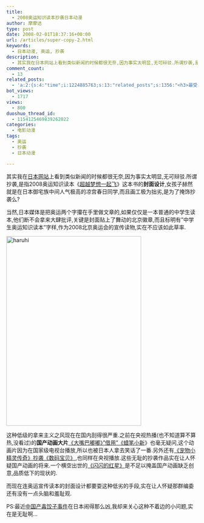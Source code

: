 ```yaml
---
title:
  - 2008奥运知识读本抄袭日本动漫
author: 摩摩诘
type: post
date: 2008-02-01T18:37:16+00:00
url: /articles/super-copy-2.html
keywords:
  - 日本动漫, 奥运, 抄袭
description:
  - 其实我在日本网站上看到类似新闻的时候都很无奈,因为事实太明显,无可辩驳.所谓抄袭,是指2008奥运知识读本《超越梦想一起飞》这本书的封面设计,女孩子赫然就是在日本御宅族中间人气极高的凉宫春日同学,而且画工极为拙劣,是为了掩饰抄袭么?
comment_count:
  - 13
related_posts:
  - 'a:2:{s:4:"time";i:1224885763;s:13:"related_posts";s:1356:"<h3>最受欢迎日志</h3><ul class="related_post"><li><a href="http://www.digglife.cn/articles/beijing-olympic-online.html" title="网上在线观看北京奥运会直播的几种方法">网上在线观看北京奥运会直播的几种方法</a></li><li><a href="http://www.digglife.cn/articles/freeware-burner.html" title="7款替代Nero的免费CD/DVD刻录软件下载">7款替代Nero的免费CD/DVD刻录软件下载</a></li><li><a href="http://www.digglife.cn/articles/7-free-anti-virus-softwares.html" title="7款不错的免费Windows杀毒软件">7款不错的免费Windows杀毒软件</a></li><li><a href="http://www.digglife.cn/articles/convert-word-pdf.html" title="如何将Word文档转化为PDF">如何将Word文档转化为PDF</a></li><li><a href="http://www.digglife.cn/articles/ppc-freeware-download.html" title="PPC,Windows Mobile手机免费软件下载网站:PPC Freeware">PPC,Windows Mobile手机免费软件下载网站:PPC Freeware</a></li><li><a href="http://www.digglife.cn/articles/ie8-new-features-download.html" title="IE 8 Beta 1简体中文版下载和新功能介绍">IE 8 Beta 1简体中文版下载和新功能介绍</a></li><li><a href="http://www.digglife.cn/articles/vista-theme-visual-style-download.html" title="7个漂亮的Vista主题(视觉样式)下载">7个漂亮的Vista主题(视觉样式)下载</a></li></ul>";}'
bot_views:
  - 1717
views:
  - 800
duoshuo_thread_id:
  - 1154125469839262022
categories:
  - 电影动漫
tags:
  - 奥运
  - 抄袭
  - 日本动漫

---
```

其实我在<a href="http://blog.livedoor.jp/dqnplus/archives/1085082.html" target="_blank">日本网站</a>上看到类似新闻的时候都很无奈,因为事实太明显,无可辩驳.所谓抄袭,是指2008奥运知识读本《<a href="http://www.amazon.cn/mn/detailApp?prodid=bkbk722372#" title="超越梦想一起飞" target="_blank">超越梦想一起飞</a>》这本书的**封面设计**,女孩子赫然就是在日本御宅族中间人气极高的凉宫春日同学,而且画工极为拙劣,是为了掩饰抄袭么?

当然,日本媒体是把奥运两个字攥在手里做文章的,如果仅仅是一本普通的中学生读本,他们断不会拿来大肆批评,关键是封面贴上了舞动的北京徽章,而且标明有&#8221;中学生奥运知识读本&#8221;字样,作为2008北京奥运会的宣传读物,实在不应该如此草率.

<!--more-->

[<img src="http://digglife.qiniudn.com/wp-content/uploads/3/379/2008/02/haruhi-thumb.jpg" style="border: 0px none " alt="haruhi" border="0" height="500" width="355" />][1]

这种低级的拿来主义之风现在在国内刮得很严重.之前在央视热播(也不知道算不算热,没看过)的**国产动画大片**<a href="http://news.qq.com/a/20070726/000780.htm" target="_blank">《大嘴巴嘟嘟》&#8221;借用&#8221;《蜡笔小新</a>》也毫无疑问,这个动画片因为在国家级电视台播放,所以也被日本人拿去笑话了一番.另外还有<a href="http://www.lightory.net/archives/126/" title="《宠物小精灵传奇》抄袭《数码宝贝》" target="_blank">《宠物小精灵传奇》抄袭《数码宝贝》</a>,也同样在央视播放.这些无耻的抄袭作品实在让人怀疑国产动画的将来.一个横空出世的<a href="http://www.cuhkacs.org/~benng/Bo-Blog/read.php?817" title="《闪闪的红星》" target="_blank">《闪闪的红星》</a>是不足以掩盖国产动画缺乏创意,品质低下的现状的.

而现在连奥运宣传读本的封面设计都要耍这种低劣的手段,实在让人怀疑那群编委还有没有一点头脑和羞耻观.

PS:最近<a href="http://fuxing.bbs.cctv.com/viewthread.php?tid=11490985&extra=page%3D1" target="_blank">中国产毒饺子事件</a>在日本闹得那么凶,我却来关心这种不着边的小问题,实在是无耻啊&#8230;

 [1]: https://www.digglife.net/wp-content/uploads/3/379/2008/02/haruhi.jpg